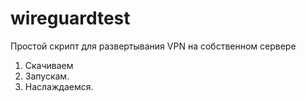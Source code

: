# wireguardtest
Простой скрипт для развертывания VPN на собственном сервере

1. Скачиваем
2. Запускам.
3. Наслаждаемся.
